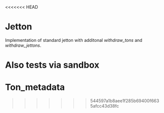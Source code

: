 <<<<<<< HEAD
# Jetton

Implementation of standard jetton with additonal *withdraw_tons* and *withdraw_jettons*.

Also tests via sandbox
=======
# Ton_metadata
>>>>>>> 544597a1b8aee1f285b69400f6635afcc43d38fc

